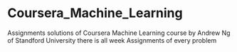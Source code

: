 # Coursera_Machine_Learning
Assignments solutions of Coursera Machine Learning course by Andrew Ng of Standford University there is all week Assignments of every problem 
